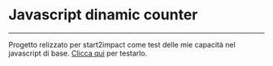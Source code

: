 # Javascript dinamic counter 
 
--- 
 
Progetto relizzato per start2impact come test delle mie capacità nel javascript di base. 
[Clicca qui](https://cenosillicaphobia.github.io/Javascript-Counter/) per testarlo.